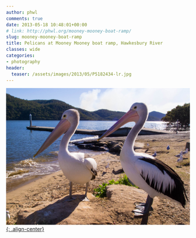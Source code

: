 ```yaml
---
author: phwl
comments: true
date: 2013-05-18 10:48:01+00:00
# link: http://phwl.org/mooney-mooney-boat-ramp/
slug: mooney-mooney-boat-ramp
title: Pelicans at Mooney Mooney boat ramp, Hawkesbury River
classes: wide
categories:
- photography
header:
  teaser: /assets/images/2013/05/P5182434-lr.jpg
---
```


[![](/assets/images/2013/05/P5182434-lr.jpg){: .align-center}](/assets/images/2013/05/P5182434-lr.jpg)
